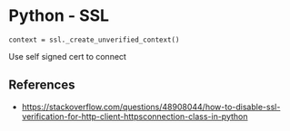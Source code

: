 # Python - SSL

```context = ssl._create_unverified_context()```

Use self signed cert to connect

## References
* https://stackoverflow.com/questions/48908044/how-to-disable-ssl-verification-for-http-client-httpsconnection-class-in-python
